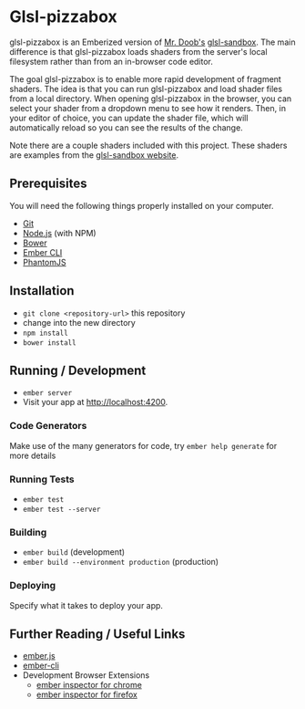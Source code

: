 # Glsl-pizzabox

glsl-pizzabox is an Emberized version of [Mr. Doob's](https://github.com/mrdoob/) [glsl-sandbox](https://github.com/mrdoob/glsl-sandbox). The main difference is that glsl-pizzabox loads shaders from the server's local filesystem rather than from an in-browser code editor.

The goal glsl-pizzabox is to enable more rapid development of fragment shaders. The idea is that you can run glsl-pizzabox and load shader files from a local directory. When opening glsl-pizzabox in the browser, you can select your shader from a dropdown menu to see how it renders. Then, in your editor of choice, you can update the shader file, which will automatically reload so you can see the results of the change. 

Note there are a couple shaders included with this project. These shaders are examples from the [glsl-sandbox website](http://glslsandbox.com/).

## Prerequisites

You will need the following things properly installed on your computer.

* [Git](http://git-scm.com/)
* [Node.js](http://nodejs.org/) (with NPM)
* [Bower](http://bower.io/)
* [Ember CLI](http://ember-cli.com/)
* [PhantomJS](http://phantomjs.org/)

## Installation

* `git clone <repository-url>` this repository
* change into the new directory
* `npm install`
* `bower install`

## Running / Development

* `ember server`
* Visit your app at [http://localhost:4200](http://localhost:4200).

### Code Generators

Make use of the many generators for code, try `ember help generate` for more details

### Running Tests

* `ember test`
* `ember test --server`

### Building

* `ember build` (development)
* `ember build --environment production` (production)

### Deploying

Specify what it takes to deploy your app.

## Further Reading / Useful Links

* [ember.js](http://emberjs.com/)
* [ember-cli](http://ember-cli.com/)
* Development Browser Extensions
  * [ember inspector for chrome](https://chrome.google.com/webstore/detail/ember-inspector/bmdblncegkenkacieihfhpjfppoconhi)
  * [ember inspector for firefox](https://addons.mozilla.org/en-US/firefox/addon/ember-inspector/)

